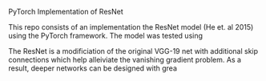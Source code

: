 PyTorch Implementation of ResNet

This repo consists of an implementation the ResNet model (He et. al 2015) using the PyTorch framework.  The model was tested using 

The ResNet is a modificiation of the original VGG-19 net with additional skip connections which help alleiviate the vanishing gradient problem.  As a result, deeper networks can be designed with grea
